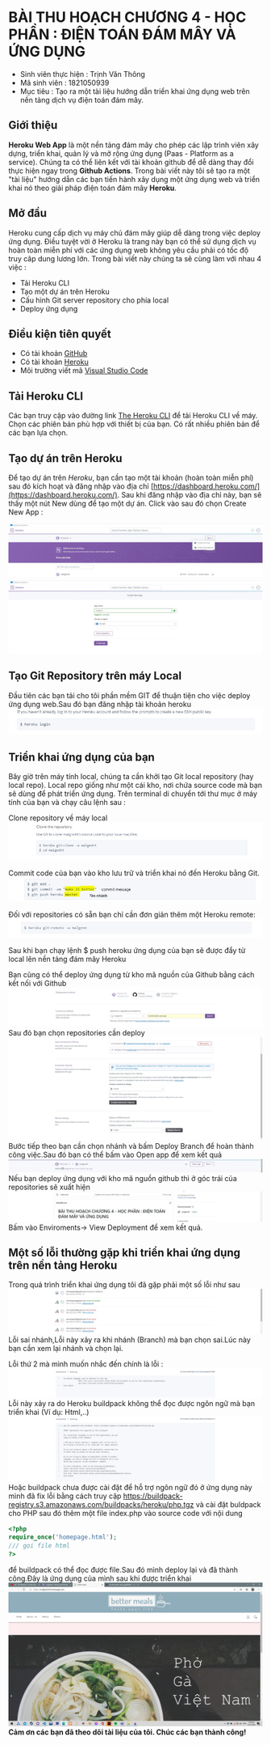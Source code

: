 # BÀI THU HOẠCH CHƯƠNG 4 - HỌC PHẦN : ĐIỆN TOÁN ĐÁM MÂY VÀ ỨNG DỤNG
- Sinh viên thực hiện : Trịnh Văn Thông
- Mã sinh viên : 1821050939
- Mục tiêu : Tạo ra một tài liệu hướng dẫn triển khai ứng dụng web trên nền tảng dịch vụ điện toán đám mây.
## Giới thiệu
**Heroku Web App** là một nền tảng đám mây cho phép các lập trình viên xây dựng, triển khai, quản lý và mở rộng ứng dụng (Paas - Platform as a service). Chúng ta có thể liên kết với tài khoản github để dễ dàng thay đổi thực hiện ngay trong **Github Actions**.
Trong bài viết này tôi sẽ tạo ra một "tài liệu" hướng dẫn các bạn tiến hành xây dụng một ứng dụng web và triển khai nó theo giải pháp điện toán đám mây **Heroku**.

## Mở đầu
Heroku cung cấp dịch vụ máy chủ đám mây giúp dễ dàng trong việc deploy ứng dụng. Điều tuyệt vời ở Heroku là trang này bạn có thể sử dụng dịch vụ hoàn toàn miễn phí với các ứng dụng web không yêu cầu phải có tốc độ truy câp dung lương lớn.
Trong bài viết này chúng ta sẽ cùng làm với nhau 4 việc :
- Tải Heroku CLI
- Tạo một dự án trên Heroku
- Cấu hình Git server repository cho phía local
- Deploy ứng dụng

## Điều kiện tiên quyết
- Có tài khoản [GitHub](https://github.com/)
- Có tài khoản [Heroku](https://dashboard.heroku.com/)
- Môi trường viết mã [Visual Studio Code](https://code.visualstudio.com/)

## Tải Heroku CLI
Các bạn truy cập vào đường link [The Heroku CLI](https://devcenter.heroku.com/articles/heroku-cli) để tải Heroku CLI về máy. Chọn các phiên bản phù hợp với thiết bị của bạn. Có rất nhiều phiên bản để các bạn lựa chọn.

## Tạo dự án trên Heroku
Để tạo dự án trên *Heroku*, bạn cần tạo một tài khoản (hoàn toàn miễn phí) sau đó kích hoạt và đăng nhập vào địa chỉ [https://dashboard.heroku.com/](https://dashboard.heroku.com/). Sau khi đăng nhập vào địa chỉ này, bạn sẽ thấy một nút New dùng để tạo một dự án. Click vào sau đó chọn Create New App :

![alt text](./images/taoduan.JPG "title")
![alt text](./images/taoduan1.JPG "title")
## Tạo Git Repository trên máy Local
Đầu tiên các bạn tải cho tôi phần mềm GIT để thuận tiện cho việc deploy ứng dụng web.Sau đó bạn đăng nhập tài khoản heroku
![alt text](./images/herokulgin.JPG "title")
## Triển khai ứng dụng của bạn
Bây giờ trên máy tính local, chúng ta cần khởi tạo Git local repository (hay local repo). Local repo giống như một cái kho, nơi chứa source code mà bạn sẽ dùng để phát triển ứng dụng. Trên terminal di chuyển tới thư mục ở máy tính của bạn và chạy câu lệnh sau :

Clone repository về máy local
![alt text](./images/clone.JPG "title")


Commit code của bạn vào kho lưu trữ và triển khai nó đến Heroku bằng Git.
![alt text](./images/deploycode1.JPG "title")

Đối với  repositories có sẵn bạn chỉ cần đơn giản thêm một Heroku remote:
![alt text](./images/hrkremote.JPG "title")

Sau khi bạn chạy lệnh  $ push heroku ứng dụng của bạn sẽ được đẩy từ local lên nền tảng đám mây Heroku

Bạn cũng có thể deploy ứng dụng từ kho mã nguồn của Github bằng cách kết nối với Github
![alt text](./images/deploygithub.JPG "title")
Sau đó bạn chọn repositories cần deploy
![alt text](./images/deploygithub1.JPG "title")
Bước tiếp theo bạn cần chọn nhánh và bấm Deploy Branch để hoàn thành công việc.Sau đó bạn có thể bấm vào Open app để xem kết quả
![alt text](./images/xemketquan.JPG "title")
Nếu bạn deploy ứng dụng với kho mã nguồn github thì ở góc trái của repositories sẽ xuất hiện 
![alt text](./images/xemketqua1.JPG "title")
Bấm vào Enviroments-> View Deployment  để xem kết quả.
## Một số lỗi thường gặp khi triển khai ứng dụng trên nền tảng Heroku
Trong quá trình triển khai ứng dụng tôi đã gặp phải một số lỗi như sau
![alt text](./images/error.JPG "title")
Lỗi sai nhánh,Lỗi này xảy ra khi nhánh (Branch) mà bạn chọn sai.Lúc này bạn cần xem lại nhánh và chọn lại.

Lỗi thứ 2 mà mình muốn nhắc đến chính là lỗi :
![alt text](./images/error2.JPG "title")
Lỗi này xảy ra do Heroku buildpack không thể đọc được ngôn ngữ mà bạn triển khai (Ví dụ: Html,..)
![alt text](./images/error1.JPG "title")
Hoặc buildpack chưa được cài đặt để hỗ trợ ngôn ngữ đó ở ứng dụng này mình đã fix lỗi bằng cách truy cập https://buildpack-registry.s3.amazonaws.com/buildpacks/heroku/php.tgz và cài đặt buldpack cho PHP sau đó thêm một file index.php vào source code với nội dung
``` PHP
<?php 
require_once('homepage.html');
/// gọi file html
?>
```
để buildpack có thể đọc được file.Sau đó mình deploy lại và đã thành công.Đây là ứng dụng của mình sau khi được triển khai
![alt text](./images/thanhcong.JPG "title")
**Cảm ơn các bạn đã theo dõi tài liệu của tôi. Chúc các bạn thành công!**
